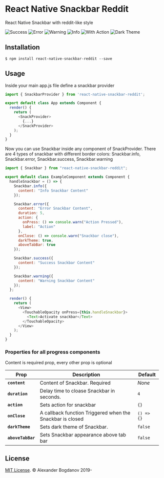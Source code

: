 # React Native Snackbar Reddit

React Native Snackbar with reddit-like style

![Success](https://user-images.githubusercontent.com/11463030/55329083-7538e000-5496-11e9-8cc6-8c6df0209ac1.png)
![Error](https://user-images.githubusercontent.com/11463030/55329110-8124a200-5496-11e9-8346-96023577380f.png)
![Warning](https://user-images.githubusercontent.com/11463030/55329112-81bd3880-5496-11e9-90e7-1247bf7c5c5e.png)
![Info](https://user-images.githubusercontent.com/11463030/55329113-8255cf00-5496-11e9-9b4a-d085c46532b1.png)
![With Action](https://user-images.githubusercontent.com/11463030/55329115-8255cf00-5496-11e9-8ba1-74a0b6d022c5.png)
![Dark Theme](https://user-images.githubusercontent.com/11463030/55329114-8255cf00-5496-11e9-9be8-0e258b0bd276.png)

## Installation

`$ npm install react-native-snackbar-reddit --save`

## Usage

Inside your main app.js file define a snackbar provider

```js
import { SnackbarProvider } from 'react-native-snackbar-reddit';

export default class App extends Component {
  render() {
    return (
      <SnackProvider>
        {...}
      </SnackProvider>
    );
  }
}
```

Now you can use Snackbar inside any component of SnackProvider.
There are 4 types of snackbar with different border colors: Snackbar.info, Snackbar.error, Snackbar.success, Snackbar.warning

```js
import { Snackbar } from "react-native-snackbar-reddit";

export default class ExampleComponent extends Component {
  handleSnackbar = () => {
    Snackbar.info({
      content: "Info Snackbar Content"
    });

    Snackbar.error({
      content: "Error Snackbar Content",
      duration: 5,
      action: {
        onPress: () => console.warn("Action Pressed"),
        label: "Action"
      },
      onClose: () => console.warn("Snackbar close"),
      darkTheme: true,
      aboveTabBar: true
    });

    Snackbar.success({
      content: "Success Snackbar Content"
    });

    Snackbar.warning({
      content: "Warning Snackbar Content"
    });
  };

  render() {
    return (
      <View>
        <TouchableOpacity onPress={this.handleSnackbar}>
          <Text>Activate snackbar</Text>
        </TouchableOpacity>
      </View>
    );
  }
}
```

### Properties for all progress components

Content is required prop, every other prop is optional

| Prop              | Description                                               | Default    |
| ----------------- | --------------------------------------------------------- | ---------- |
| **`content`**     | Content of Snackbar. Required                             | _None_     |
| **`duration`**    | Delay time to cloase Snackbar in seconds.                 | `4`        |
| **`action`**      | Sets action for snackbar                                  | `{}`       |
| **`onClose`**     | A callback function Triggered when the Snackbar is closed | `() => {}` |
| **`darkTheme`**   | Sets dark theme of Snackbar.                              | `false`    |
| **`aboveTabBar`** | Sets Snackbar appearance above tab bar                    | `false`    |

## License

[MIT License](http://opensource.org/licenses/mit-license.html). © Alexander Bogdanov 2019-
